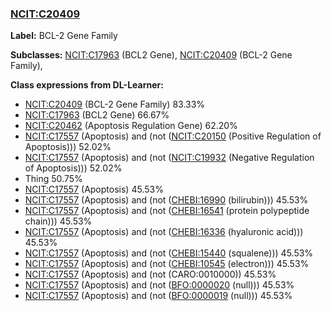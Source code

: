 
### [NCIT:C20409](http://purl.obolibrary.org/obo/NCIT_C20409)
**Label:** BCL-2 Gene Family

**Subclasses:** [NCIT:C17963](http://purl.obolibrary.org/obo/NCIT_C17963) (BCL2 Gene), [NCIT:C20409](http://purl.obolibrary.org/obo/NCIT_C20409) (BCL-2 Gene Family), 

**Class expressions from DL-Learner:**

- [NCIT:C20409](http://purl.obolibrary.org/obo/NCIT_C20409) (BCL-2 Gene Family) 83.33%
- [NCIT:C17963](http://purl.obolibrary.org/obo/NCIT_C17963) (BCL2 Gene) 66.67%
- [NCIT:C20462](http://purl.obolibrary.org/obo/NCIT_C20462) (Apoptosis Regulation Gene) 62.20%
- [NCIT:C17557](http://purl.obolibrary.org/obo/NCIT_C17557) (Apoptosis) and (not ([NCIT:C20150](http://purl.obolibrary.org/obo/NCIT_C20150) (Positive Regulation of Apoptosis))) 52.02%
- [NCIT:C17557](http://purl.obolibrary.org/obo/NCIT_C17557) (Apoptosis) and (not ([NCIT:C19932](http://purl.obolibrary.org/obo/NCIT_C19932) (Negative Regulation of Apoptosis))) 52.02%
- Thing 50.75%
- [NCIT:C17557](http://purl.obolibrary.org/obo/NCIT_C17557) (Apoptosis) 45.53%
- [NCIT:C17557](http://purl.obolibrary.org/obo/NCIT_C17557) (Apoptosis) and (not ([CHEBI:16990](http://purl.obolibrary.org/obo/CHEBI_16990) (bilirubin))) 45.53%
- [NCIT:C17557](http://purl.obolibrary.org/obo/NCIT_C17557) (Apoptosis) and (not ([CHEBI:16541](http://purl.obolibrary.org/obo/CHEBI_16541) (protein polypeptide chain))) 45.53%
- [NCIT:C17557](http://purl.obolibrary.org/obo/NCIT_C17557) (Apoptosis) and (not ([CHEBI:16336](http://purl.obolibrary.org/obo/CHEBI_16336) (hyaluronic acid))) 45.53%
- [NCIT:C17557](http://purl.obolibrary.org/obo/NCIT_C17557) (Apoptosis) and (not ([CHEBI:15440](http://purl.obolibrary.org/obo/CHEBI_15440) (squalene))) 45.53%
- [NCIT:C17557](http://purl.obolibrary.org/obo/NCIT_C17557) (Apoptosis) and (not ([CHEBI:10545](http://purl.obolibrary.org/obo/CHEBI_10545) (electron))) 45.53%
- [NCIT:C17557](http://purl.obolibrary.org/obo/NCIT_C17557) (Apoptosis) and (not (CARO:0010000)) 45.53%
- [NCIT:C17557](http://purl.obolibrary.org/obo/NCIT_C17557) (Apoptosis) and (not ([BFO:0000020](http://purl.obolibrary.org/obo/BFO_0000020) (null))) 45.53%
- [NCIT:C17557](http://purl.obolibrary.org/obo/NCIT_C17557) (Apoptosis) and (not ([BFO:0000019](http://purl.obolibrary.org/obo/BFO_0000019) (null))) 45.53%


